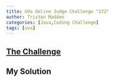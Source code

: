 ```yaml
---
title: UVa Online Judge Challenge "272"
author: Tristan Madden
categories: [Java,Coding Challenge]
tags: [uva]
---
```

<h2><a href="https://onlinejudge.org/index.php?option=com_onlinejudge&Itemid=8&category=4&page=show_problem&problem=208">The Challenge</a></h2>
<div class="iframe-wrapper-1-1">
    <object data="{{ site.url }}{{ site.baseurl }}/assets/pdf/272.pdf" type="application/pdf"></object>
</div>
<h2>My Solution</h2>
<script src="https://gist.github.com/Trimad/87eefb23621cc6b4f7b35b09a5e0382d.js"></script>